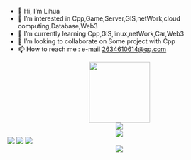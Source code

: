 - 👋 Hi, I’m Lihua
- 👀 I’m interested in Cpp,Game,Server,GIS,netWork,cloud computing,Database,Web3
- 🌱 I’m currently learning Cpp,GIS,linux,netWork,Car,Web3
- 💞️ I’m looking to collaborate on Some project with Cpp
- 📫 How to reach me : e-mail 2634610614@qq.com
<!---
OS-Lihua/OS-Lihua is a ✨ special ✨ repository because its `README.md` (this file) appears on your GitHub profile.
You can click the Preview link to take a look at your changes.
--->

<!-- 信息统计 -->
<!-- <div align="center"> <img src="https://metrics.lecoq.io/OS-Lihua?template=classic&config.timezone=Asia%2FShanghai"> </div> -->

<!-- Github 统计卡片 -->
<div align="center"> <img height="137px" src="https://github-readme-stats.vercel.app/api?username=OS-Lihua&hide_title=true&hide_border=true&show_icons=trueline_height=21&text_color=000&icon_color=000&bg_color=0,ea6161,ffc64d,fffc4d,52fa5a&theme=graywhite" /> </div> 

<!-- GitHub 使用语言统计 -->
<div align="center"> 
    <img src="https://github-readme-stats.vercel.app/api/top-langs/?username=OS-Lihua&hide_title=true&hide_border=true&layout=compact&langs_count=6&text_color=000&icon_color=fff&bg_color=0,52fa5a,4dfcff,c64dff&theme=graywhite" /> 
</div>
<!-- GitHub 资料奖杯 -->

<div align="center"> <img src="https://github-profile-trophy.vercel.app/?username=OS-Lihua" /> </div>


<!-- GitHub 徽章 -->
<span > 
    <img src="https://img.shields.io/badge/-cpp-E34F26?style=flat-square&logo=html5&logoColor=white" /> 
    <img src="https://img.shields.io/badge/-go-1572B6?style=flat-square&logo=css3" /> 
    <img src="https://img.shields.io/badge/-solidity-oringe?style=flat-square&logo=javascript" /> 
</span>

<!-- GitHub 访客徽章 -->
<!-- <div align="center"> <img src="https://visitor-badge.glitch.me/badge?page_id=OS-Lihua" /> </div> -->

<!-- GitHub 活动统计图 -->
<!-- <div align="center"> <img src="https://activity-graph.herokuapp.com/graph?username=OS-Lihua&theme=xcode" /> </div> -->

<!-- GitHub 连续打卡 -->
<div align="center"> <img src="https://github-readme-streak-stats.herokuapp.com/?user=OS-Lihua" /> </div>

